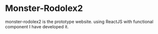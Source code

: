 # Monster-Rodolex2
monster-rodolex2 is the prototype website. using ReactJS with functional component I have developed it. 
